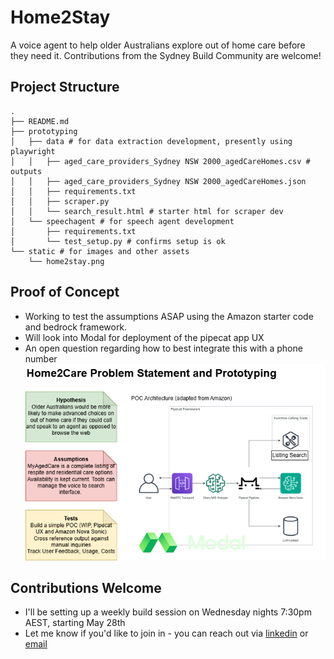 # Home2Stay

A voice agent to help older Australians explore out of home care before they need it. Contributions from the Sydney Build Community are welcome!

## Project Structure

```
.
├── README.md
├── prototyping
│   ├── data # for data extraction development, presently using playwright
│   │   ├── aged_care_providers_Sydney NSW 2000_agedCareHomes.csv # outputs
│   │   ├── aged_care_providers_Sydney NSW 2000_agedCareHomes.json
│   │   ├── requirements.txt
│   │   ├── scraper.py
│   │   └── search_result.html # starter html for scraper dev
│   └── speechagent # for speech agent development
│       ├── requirements.txt
│       └── test_setup.py # confirms setup is ok
└── static # for images and other assets
    └── home2stay.png
```

## Proof of Concept
- Working to test the assumptions ASAP using the Amazon starter code and bedrock framework.
- Will look into Modal for deployment of the pipecat app UX 
- An open question regarding how to best integrate this with a phone number
![Hypothesis-Assumption-Test](./static/home2stay.png)


## Contributions Welcome
- I'll be setting up a weekly build session on Wednesday nights 7:30pm AEST, starting May 28th
- Let me know if you'd like to join in - you can reach out via [linkedin](https://www.linkedin.com/in/geoffreypidcock/) or [email](mailto:geoff@mmetrics.ai)
